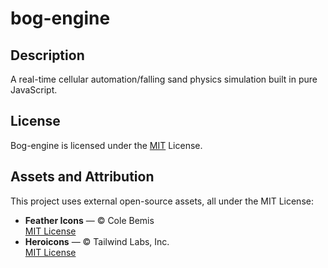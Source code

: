 # bog-engine

## Description

A real-time cellular automation/falling sand physics simulation built in pure JavaScript.

## License

Bog-engine is licensed under the [MIT](https://github.com/misuldansin/bog-engine/blob/main/LICENSE) License.

## Assets and Attribution

This project uses external open-source assets, all under the MIT License:

- **Feather Icons** — © Cole Bemis  
  [MIT License](https://github.com/feathericons/feather/blob/master/LICENSE)
- **Heroicons** — © Tailwind Labs, Inc.  
  [MIT License](https://github.com/tailwindlabs/heroicons/blob/master/LICENSE)
